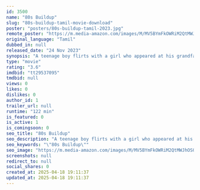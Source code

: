 ```yaml
---
id: 3500
name: "80s Buildup"
slug: "80s-buildup-tamil-movie-download"
poster: "posters/80s-buildup-tamil-2023.jpg"
remote_poster: "https://m.media-amazon.com/images/M/MV5BYmFkOWRiM2QtMWJhOS00MmYxLTg5ODgtZDRkZTE5Njk1NDBiXkEyXkFqcGc@._V1_SX300.jpg"
original_language: "Tamil"
dubbed_in: null
released_date: "24 Nov 2023"
synopsis: "A teenage boy flirts with a girl who appeared at his grandfather's wake, attempting to charm her before the funeral service finishes as part of a lighthearted bet with his sister."
type: "movie"
rating: "3.6"
imdbid: "tt29537095"
tmdbid: null
views: 0
likes: 0
dislikes: 0
author_id: 1
trailer_url: null
runtime: "122 min"
is_featured: 0
is_active: 1
is_comingsoon: 0
seo_title: "80s Buildup"
seo_description: "A teenage boy flirts with a girl who appeared at his grandfather's wake, attempting to charm her before the funeral service finishes as part of a lighthearted bet with his sister."
seo_keywords: "\"80s Buildup\""
seo_image: "https://m.media-amazon.com/images/M/MV5BYmFkOWRiM2QtMWJhOS00MmYxLTg5ODgtZDRkZTE5Njk1NDBiXkEyXkFqcGc@._V1_SX300.jpg"
screenshots: null
redirect_to: null
social_shares: 0
created_at: 2025-04-18 19:11:37
updated_at: 2025-04-18 19:11:37
---
```


